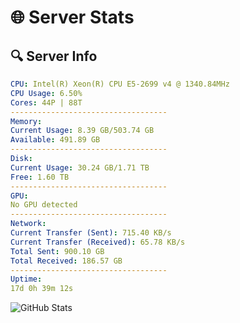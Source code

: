 # 🌐 Server Stats
## 🔍 Server Info
```yaml
CPU: Intel(R) Xeon(R) CPU E5-2699 v4 @ 1340.84MHz
CPU Usage: 6.50%
Cores: 44P | 88T
-----------------------------------
Memory:
Current Usage: 8.39 GB/503.74 GB
Available: 491.89 GB
-----------------------------------
Disk:
Current Usage: 30.24 GB/1.71 TB
Free: 1.60 TB
-----------------------------------
GPU:
No GPU detected
-----------------------------------
Network:
Current Transfer (Sent): 715.40 KB/s
Current Transfer (Received): 65.78 KB/s
Total Sent: 900.10 GB
Total Received: 186.57 GB
-----------------------------------
Uptime:
17d 0h 39m 12s
```
![GitHub Stats](https://img.shields.io/badge/Updated-2025-05-06_17:48:00-blue)